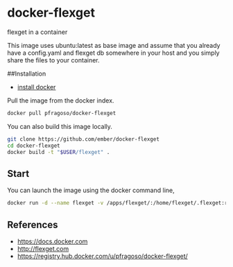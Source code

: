 # docker-flexget
flexget in a container

This image uses ubuntu:latest as base image and assume that you already have a config.yaml and flexget db
somewhere in your host and you simply share the files to your container. 


##<a name="installation"></a>Installation
- [install docker](https://docs.docker.com/installation/#installation)

Pull the image from the docker index. 

```bash
docker pull pfragoso/docker-flexget
```

You can also build this image locally.

```bash
git clone https://github.com/ember/docker-flexget
cd docker-flexget
docker build -t "$USER/flexget" .
```
## <a name="start"></a>Start

You can launch the image using the docker command line,

```bash
docker run -d --name flexget -v /apps/flexget/:/home/flexget/.flexget:rw pfragoso/docker-flexget
```

## <a name="references"></a>References
  * https://docs.docker.com
  * http://flexget.com
  * https://registry.hub.docker.com/u/pfragoso/docker-flexget/
